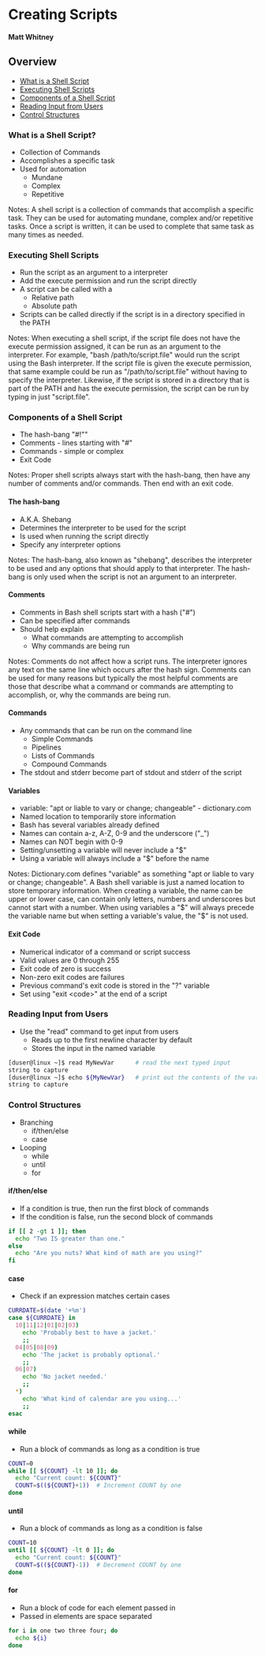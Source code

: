 # Creating Scripts
#### Matt Whitney



## Overview
-   [What is a Shell Script](#what-is-a-shell-script)
-   [Executing Shell Scripts](#executing-shell-scripts)
-   [Components of a Shell Script](#components-of-a-shell-script)
-   [Reading Input from Users](#reading-input-from-users)
-   [Control Structures](#control-structures)



### What is a Shell Script?
-   Collection of Commands
-   Accomplishes a specific task
-   Used for automation
    -   Mundane
    -   Complex
    -   Repetitive

Notes: A shell script is a collection of commands that accomplish a specific
task. They can be used for automating mundane, complex and/or repetitive tasks.
Once a script is written, it can be used to complete that same task as many
times as needed.



### Executing Shell Scripts
-   Run the script as an argument to a interpreter
-   Add the execute permission and run the script directly
-   A script can be called with a
    -   Relative path
    -   Absolute path
-   Scripts can be called directly if the script is in a directory specified
    in the PATH

Notes: When executing a shell script, if the script file does not have the
execute permission assigned, it can be run as an argument to the interpreter.
For example, "bash /path/to/script.file" would run the script using the Bash
interpreter. If the script file is given the execute permission, that same
example could be run as "/path/to/script.file" without having to specify the
interpreter. Likewise, if the script is stored in a directory that is part of
the PATH and has the execute permission, the script can be run by typing in
just "script.file".



### Components of a Shell Script
-   The hash-bang "#!""
-   Comments - lines starting with "#"
-   Commands - simple or complex
-   Exit Code

Notes: Proper shell scripts always start with the hash-bang, then have any
number of comments and/or commands. Then end with an exit code.



#### The hash-bang
-   A.K.A. Shebang
-   Determines the interpreter to be used for the script
-   Is used when running the script directly
-   Specify any interpreter options

Notes: The hash-bang, also known as "shebang", describes the interpreter to be
used and any options that should apply to that interpreter. The hash-bang is
only used when the script is not an argument to an interpreter.



#### Comments
-   Comments in Bash shell scripts start with a hash ("#")
-   Can be specified after commands
-   Should help explain
    -   What commands are attempting to accomplish
    -   Why commands are being run

Notes: Comments do not affect how a script runs. The interpreter ignores any
text on the same line which occurs after the hash sign. Comments can be used
for many reasons but typically the most helpful comments are those that
describe what a command or commands are attempting to accomplish, or, why
the commands are being run.



#### Commands
-   Any commands that can be run on the command line
    -   Simple Commands
    -   Pipelines
    -   Lists of Commands
    -   Compound Commands
-   The stdout and stderr become part of stdout and stderr of the script



#### Variables
-   variable: "apt or liable to vary or change; changeable" - dictionary.com
-   Named location to temporarily store information
-   Bash has several variables already defined
-   Names can contain a-z, A-Z, 0-9 and the underscore ("\_")
-   Names can NOT begin with 0-9
-   Setting/unsetting a variable will never include a "$"
-   Using a variable will always include a "$" before the name

Notes: Dictionary.com defines "variable" as something "apt or liable to vary or
change; changeable". A Bash shell variable is just a named location to store
temporary information. When creating a variable, the name can be upper or lower
case, can contain only letters, numbers and underscores but cannot start with
a number. When using variables a "$" will always precede the variable name but
when setting a variable's value, the "$" is not used.



#### Exit Code
-   Numerical indicator of a command or script success
-   Valid values are 0 through 255
-   Exit code of zero is success
-   Non-zero exit codes are failures
-   Previous command's exit code is stored in the "?" variable
-   Set using "exit \<code\>" at the end of a script



### Reading Input from Users
-   Use the "read" command to get input from users
    -   Reads up to the first newline character by default
    -   Stores the input in the named variable
```Bash
[duser@linux ~]$ read MyNewVar      # read the next typed input
string to capture
[duser@linux ~]$ echo ${MyNewVar}   # print out the contents of the variable
string to capture
```



### Control Structures
-   Branching
    -   if/then/else
    -   case
-   Looping
    -   while
    -   until
    -   for



#### if/then/else
-   If a condition is true, then run the first block of commands
-   If the condition is false, run the second block of commands
```Bash
if [[ 2 -gt 1 ]]; then
  echo "Two IS greater than one."
else
  echo "Are you nuts? What kind of math are you using?"
fi
```



#### case
-   Check if an expression matches certain cases
```Bash
CURRDATE=$(date '+%m')
case ${CURRDATE} in
  10|11|12|01|02|03)
    echo 'Probably best to have a jacket.'
    ;;
  04|05|08|09)
    echo 'The jacket is probably optional.'
    ;;
  06|07)
    echo 'No jacket needed.'
    ;;
  *)
    echo 'What kind of calendar are you using...'
    ;;
esac
```



#### while
-   Run a block of commands as long as a condition is true
```Bash
COUNT=0
while [[ ${COUNT} -lt 10 ]]; do
  echo "Current count: ${COUNT}"
  COUNT=$((${COUNT}+1))  # Increment COUNT by one
done
```



#### until
-   Run a block of commands as long as a condition is false
```Bash
COUNT=10
until [[ ${COUNT} -lt 0 ]]; do
  echo "Current count: ${COUNT}"
  COUNT=$((${COUNT}-1))  # Decrement COUNT by one
done
```



#### for
-   Run a block of code for each element passed in
-   Passed in elements are space separated
```Bash
for i in one two three four; do
  echo ${i}
done
```
